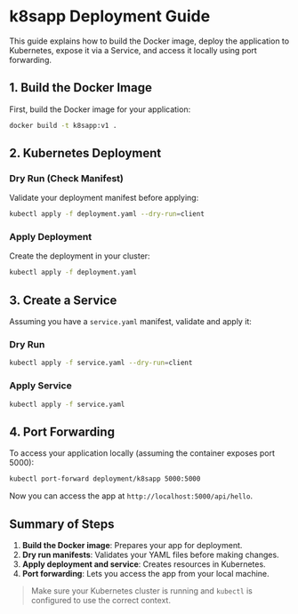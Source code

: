 # k8sapp Deployment Guide

This guide explains how to build the Docker image, deploy the application to Kubernetes, expose it via a Service, and access it locally using port forwarding.

## 1. Build the Docker Image

First, build the Docker image for your application:

```sh
docker build -t k8sapp:v1 .
```

## 2. Kubernetes Deployment

### Dry Run (Check Manifest)

Validate your deployment manifest before applying:

```sh
kubectl apply -f deployment.yaml --dry-run=client
```

### Apply Deployment

Create the deployment in your cluster:

```sh
kubectl apply -f deployment.yaml
```

## 3. Create a Service

Assuming you have a `service.yaml` manifest, validate and apply it:

### Dry Run

```sh
kubectl apply -f service.yaml --dry-run=client
```

### Apply Service

```sh
kubectl apply -f service.yaml
```

## 4. Port Forwarding

To access your application locally (assuming the container exposes port 5000):

```sh
kubectl port-forward deployment/k8sapp 5000:5000
```

Now you can access the app at `http://localhost:5000/api/hello`.

## Summary of Steps

1. **Build the Docker image**: Prepares your app for deployment.
2. **Dry run manifests**: Validates your YAML files before making changes.
3. **Apply deployment and service**: Creates resources in Kubernetes.
4. **Port forwarding**: Lets you access the app from your local machine.

> Make sure your Kubernetes cluster is running and `kubectl` is configured to use the correct context.
